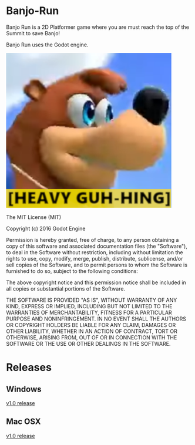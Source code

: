 # Banjo-Run
Banjo Run is a 2D Platformer game where you are must reach the top of the Summit to save Banjo!

Banjo Run uses the Godot engine.

![alt text](https://github.com/Noah670/Banjo-Run/blob/master/Windows/BanjoRun.png)

The MIT License (MIT)

Copyright (c) 2016 Godot Engine

Permission is hereby granted, free of charge, to any person obtaining a copy
of this software and associated documentation files (the "Software"), to deal
in the Software without restriction, including without limitation the rights
to use, copy, modify, merge, publish, distribute, sublicense, and/or sell
copies of the Software, and to permit persons to whom the Software is
furnished to do so, subject to the following conditions:

The above copyright notice and this permission notice shall be included in all
copies or substantial portions of the Software.

THE SOFTWARE IS PROVIDED "AS IS", WITHOUT WARRANTY OF ANY KIND, EXPRESS OR
IMPLIED, INCLUDING BUT NOT LIMITED TO THE WARRANTIES OF MERCHANTABILITY,
FITNESS FOR A PARTICULAR PURPOSE AND NONINFRINGEMENT. IN NO EVENT SHALL THE
AUTHORS OR COPYRIGHT HOLDERS BE LIABLE FOR ANY CLAIM, DAMAGES OR OTHER
LIABILITY, WHETHER IN AN ACTION OF CONTRACT, TORT OR OTHERWISE, ARISING FROM,
OUT OF OR IN CONNECTION WITH THE SOFTWARE OR THE USE OR OTHER DEALINGS IN THE
SOFTWARE.

# Releases
## Windows 
[v1.0 release](https://github.com/Noah670/Banjo-Run/releases/tag/V1.0)
## Mac OSX
[v1.0 release](https://github.com/Noah670/Banjo-Run/releases/tag/v1.0)
